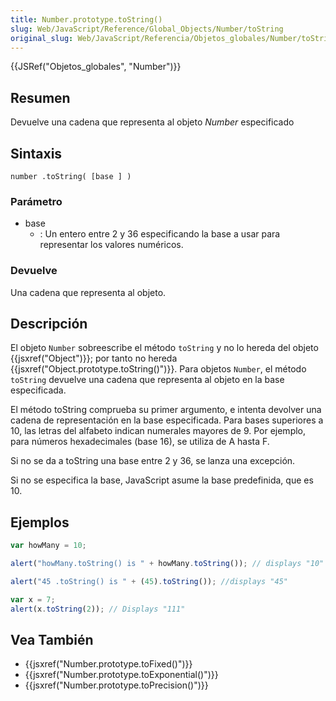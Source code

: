 ```yaml
---
title: Number.prototype.toString()
slug: Web/JavaScript/Reference/Global_Objects/Number/toString
original_slug: Web/JavaScript/Referencia/Objetos_globales/Number/toString
---
```


{{JSRef("Objetos_globales", "Number")}}

## Resumen

Devuelve una cadena que representa al objeto _Number_ especificado

## Sintaxis

`number .toString( [base ] )`

### Parámetro

- base
  - : Un entero entre 2 y 36 especificando la base a usar para representar los valores numéricos.

### Devuelve

Una cadena que representa al objeto.

## Descripción

El objeto `Number` sobreescribe el método `toString` y no lo hereda del objeto {{jsxref("Object")}}; por tanto no hereda {{jsxref("Object.prototype.toString()")}}. Para objetos `Number`, el método `toString` devuelve una cadena que representa al objeto en la base especificada.

El método toString comprueba su primer argumento, e intenta devolver una cadena de representación en la base especificada. Para bases superiores a 10, las letras del alfabeto indican numerales mayores de 9. Por ejemplo, para números hexadecimales (base 16), se utiliza de A hasta F.

Si no se da a toString una base entre 2 y 36, se lanza una excepción.

Si no se especifica la base, JavaScript asume la base predefinida, que es 10.

## Ejemplos

```js
var howMany = 10;

alert("howMany.toString() is " + howMany.toString()); // displays "10"

alert("45 .toString() is " + (45).toString()); //displays "45"

var x = 7;
alert(x.toString(2)); // Displays "111"
```

## Vea También

- {{jsxref("Number.prototype.toFixed()")}}
- {{jsxref("Number.prototype.toExponential()")}}
- {{jsxref("Number.prototype.toPrecision()")}}
